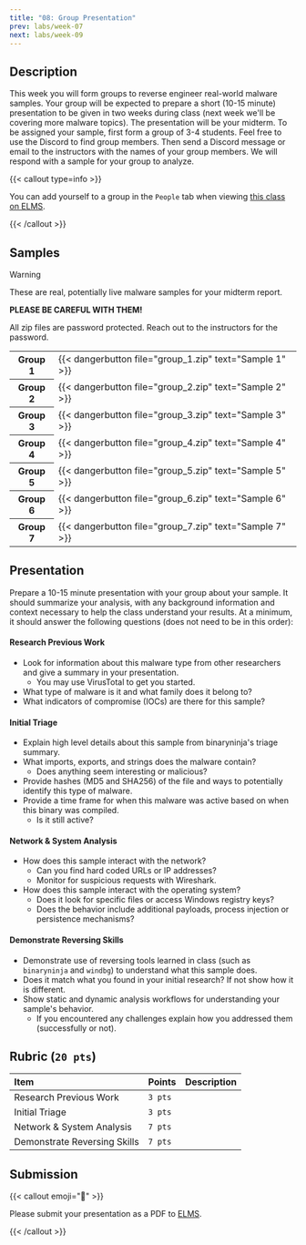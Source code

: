 ```yaml
---
title: "08: Group Presentation"
prev: labs/week-07
next: labs/week-09
---
```


## Description

This week you will form groups to reverse engineer real-world malware samples.
Your group will be expected to prepare a short (10-15 minute) presentation to be
given in two weeks during class (next week we'll be covering more malware
topics). The presentation will be your midterm. To be assigned your sample,
first form a group of 3-4 students. Feel free to use the Discord to find group
members. Then send a Discord message or email to the instructors with the names
of your group members. We will respond with a sample for your group to analyze.

{{< callout type=info >}}

You can add yourself to a group in the `People` tab when viewing
[this class on ELMS](https://umd.instructure.com/courses/1390353/groups#tab-112702).

{{< /callout >}}

## Samples

> [!WARNING]
> These are real, potentially live malware samples for your midterm report.
>
> **PLEASE BE CAREFUL WITH THEM!**
>
> All zip files are password protected. Reach out to the instructors for the
> password.

<table>
<tbody>
<tr>
<th scope="row">Group 1</th>
<td>
{{< dangerbutton file="group_1.zip" text="Sample 1" >}}
</td>
</tr>
<tr>
<th scope="row">Group 2</th>
<td>
{{< dangerbutton file="group_2.zip" text="Sample 2" >}}
</td>
</tr>
<tr>
<th scope="row">Group 3</th>
<td>
{{< dangerbutton file="group_3.zip" text="Sample 3" >}}
</td>
</tr>
<tr>
<th scope="row">Group 4</th>
<td>
{{< dangerbutton file="group_4.zip" text="Sample 4" >}}
</td>
</tr>
<tr>
<th scope="row">Group 5</th>
<td>
{{< dangerbutton file="group_5.zip" text="Sample 5" >}}
</td>
</tr>
<tr>
<th scope="row">Group 6</th>
<td>
{{< dangerbutton file="group_6.zip" text="Sample 6" >}}
</td>
</tr>
<tr>
<th scope="row">Group 7</th>
<td>
{{< dangerbutton file="group_7.zip" text="Sample 7" >}}
</td>
</tr>
</tbody>
</table>

## Presentation

Prepare a 10-15 minute presentation with your group about your sample. It should
summarize your analysis, with any background information and context necessary
to help the class understand your results. At a minimum, it should answer the
following questions (does not need to be in this order):

#### Research Previous Work

- Look for information about this malware type from other researchers and give a
  summary in your presentation.
  - You may use VirusTotal to get you started.
- What type of malware is it and what family does it belong to?
- What indicators of compromise (IOCs) are there for this sample?

#### Initial Triage

- Explain high level details about this sample from binaryninja's triage
  summary.
- What imports, exports, and strings does the malware contain?
  - Does anything seem interesting or malicious?
- Provide hashes (MD5 and SHA256) of the file and ways to potentially identify
  this type of malware.
- Provide a time frame for when this malware was active based on when this
  binary was compiled.
  - Is it still active?

#### Network & System Analysis

- How does this sample interact with the network?
  - Can you find hard coded URLs or IP addresses?
  - Monitor for suspicious requests with Wireshark.
- How does this sample interact with the operating system?
  - Does it look for specific files or access Windows registry keys?
  - Does the behavior include additional payloads, process injection or
    persistence mechanisms?

#### Demonstrate Reversing Skills

- Demonstrate use of reversing tools learned in class (such as `binaryninja` and
  `windbg`) to understand what this sample does.
- Does it match what you found in your initial research? If not show how it is
  different.
- Show static and dynamic analysis workflows for understanding your sample's
  behavior.
  - If you encountered any challenges explain how you addressed them
    (successfully or not).

## Rubric (`20 pts`)

| Item                         | Points  | Description |
| :--------------------------- | :------ | :---------- |
| Research Previous Work       | `3 pts` |             |
| Initial Triage               | `3 pts` |             |
| Network & System Analysis    | `7 pts` |             |
| Demonstrate Reversing Skills | `7 pts` |             |

## Submission

{{< callout emoji="📝" >}}

Please submit your presentation as a PDF to
[ELMS](https://umd.instructure.com/courses/1390353/assignments).

{{< /callout >}}
